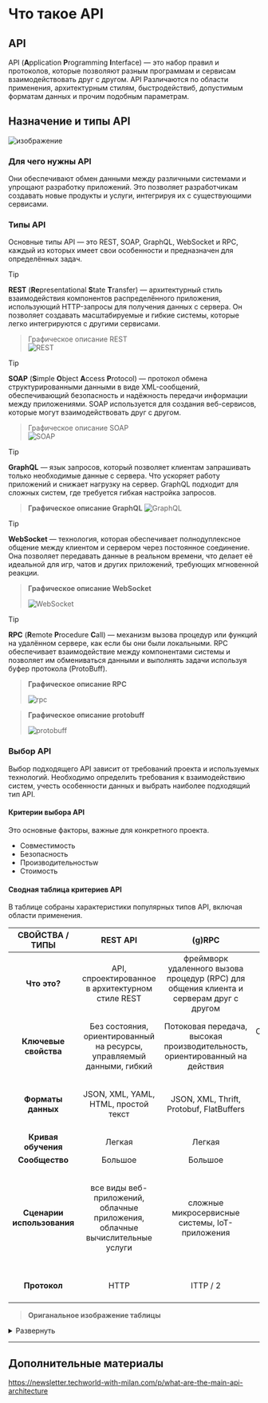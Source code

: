 # Что такое API

## API

API (**A**pplication **P**rogramming **I**nterface) — это набор правил и протоколов, которые позволяют разным программам и сервисам взаимодействовать друг с другом.
API Различаются по области применения, архитектурным стилям, быстродействиб, допустимым форматам данных и прочим подобным параметрам.

## Назначение и типы API

![изображение](https://github.com/user-attachments/assets/30a5e487-1af4-45de-8505-160cb332055d)


### Для чего нужны API

Они обеспечивают обмен данными между различными системами и упрощают разработку приложений. 
Это позволяет разработчикам создавать новые продукты и услуги, интегрируя их с существующими сервисами.

### Типы API

Основные типы API — это REST, SOAP, GraphQL, WebSocket и RPC, каждый из которых имеет свои особенности и предназначен для определённых задач.

> [!TIP]
> **REST** (**Re**presentational **S**tate **T**ransfer) — архитектурный стиль взаимодействия компонентов распределённого приложения, использующий HTTP-запросы для получения данных с сервера. 
    Он позволяет создавать масштабируемые и гибкие системы, которые легко интегрируются с другими сервисами.
    
>Графическое описание REST    
>![REST](https://github.com/archdocspec/featuredocumentation/blob/main/general_documentation/assets/RESTdescr.jpg "REST API")

> [!TIP]
> **SOAP** (**S**imple **O**bject **A**ccess **P**rotocol) — протокол обмена структурированными данными в виде XML-сообщений, обеспечивающий безопасность и надёжность передачи информации между приложениями. 
    SOAP используется для создания веб-сервисов, которые могут взаимодействовать друг с другом.

>Графическое описание SOAP    
>![SOAP](https://github.com/archdocspec/featuredocumentation/blob/main/general_documentation/assets/soap.png "SOAP")


> [!TIP]
> **GraphQL** — язык запросов, который позволяет клиентам запрашивать только необходимые данные с сервера. 
    Что ускоряет работу приложений и снижает нагрузку на сервер. 
GraphQL подходит для сложных систем, где требуется гибкая настройка запросов.

>**Графическое описание GraphQL**
>![GraphQL](https://github.com/archdocspec/featuredocumentation/blob/main/general_documentation/assets/graphql.png "GraphQL")

> [!TIP]
> **WebSocket** — технология, которая обеспечивает полнодуплексное общение между клиентом и сервером через постоянное соединение. 
Она позволяет передавать данные в реальном времени, что делает её идеальной для игр, чатов и других приложений, требующих мгновенной реакции.

> **Графическое описание WebSocket**
>
>![WebSocket](https://github.com/archdocspec/featuredocumentation/blob/main/general_documentation/assets/http_websocket.png "GraphQL")

> [!TIP]
> **RPC** (**R**emote **P**rocedure **C**all) — механизм вызова процедур или функций на удалённом сервере, как если бы они были локальными. 
RPC обеспечивает взаимодействие между компонентами системы и позволяет им обмениваться данными и выполнять задачи используя буфер протокола (ProtoBuff).

> **Графическое описание RPC**
> 
>![rpc](https://github.com/archdocspec/featuredocumentation/blob/main/general_documentation/assets/RPC.jpg "RPC")

>**Графическое описание protobuff**
> 
>![protobuff](https://github.com/archdocspec/featuredocumentation/blob/main/general_documentation/assets/protobuff.jpg "protobuff")

### Выбор API

Выбор подходящего API зависит от требований проекта и используемых технологий. 
Необходимо определить требования к взаимодействию систем, учесть особенности данных и выбрать наиболее подходящий тип API.

#### Критерии выбора API

Это основные факторы, важные для конкретного проекта.

* Совместимость
* Безопасность
* Производительностьw
* Стоимость
  
#### Сводная таблица критериев API

В таблице собраны характеристики популярных типов API, включая области применения.



| СВОЙСТВА / ТИПЫ | **REST API** | **(g)RPC** | **SOAP** | **GraphQL** | **WebSocket** |
|:-------:|:-------:|:-------:|:-------:|:-------:|:-------:|
| **Что это?** | API, спроектированное в архитектурном стиле REST | фреймворк удаленного вызова процедур (RPC) для общения клиента и серверам друг с другом  | Протокол для создания API | Язык запросов и серверная среда для API | Одновременные двусторонние каналы связи по одному TCP |
| **Ключевые свойства** | Без состояния, ориентированный на ресурсы, управляемый данными, гибкий | Потоковая передача, высокая производительность, ориентированный на действия | Стандартизированный, высокозащищенный, ориентированный на предприятия | Одна конечная точка, строго типизированные запросы, отсутствие избыточной передачи данных, самодокументируемый | Соединение в реальное времени, двунаправленные сообщения |
| **Форматы данных** | JSON, XML, YAML, HTML, простой текст  | JSON, XML, Thrift, Protobuf, FlatBuffers | **только XML**  | **JSON** | Фреймы 6 типов: текст, бинарный, ping, pong, закрытие и продолжение |
| **Кривая обучения** | Легкая | Легкая | **Сложная** | Средняя | Средняя |
| **Сообщество** | Большое | Большое | **Малое** | Растущее | Большое |
| **Сценарии использования** | все виды веб-приложений, облачные приложения, облачные вычислительные услуги | сложные микросервисные системы, IoT-приложения | Финансовые услуги, CRM-программное обеспечение, управление идентификацией, интеграция устаревших систем | Высокопроизводительные мобильные приложения, сложные системы и архитектуры на основе микросервисов | Онлайн-чаты, доски для рисования, онлайн-игры, панели мониторинга в реальном времени, финансовая торговля |
| **Протокол** | HTTP | ITTP / 2 | На основе XML | HTTP, одна конечная точка | TCP, начальная рукопожатие HTTP |    

>**Ориганальное изображение таблицы**

<details>
<summary>Развернуть</summary>
    ![Сводная таблица критериев API]            (https://github.com/archdocspec/featuredocumentation/blob/main/general_documentation/assets/main_api_types.jpg "Сводная таблица критериев API")
</details>

----



## Дополнительные материалы

https://newsletter.techworld-with-milan.com/p/what-are-the-main-api-architecture

